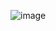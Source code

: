 ![image](https://user-images.githubusercontent.com/89353580/144723880-6db40bb9-3f6f-4b2e-85e7-47aa16327770.png)

